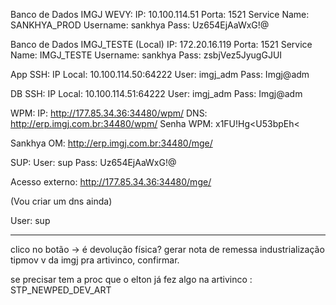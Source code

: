 Banco de Dados IMGJ WEVY:
IP: 10.100.114.51
Porta: 1521
Service Name: SANKHYA_PROD
Username: sankhya
Pass:  Uz654EjAaWxG!@

Banco de Dados IMGJ_TESTE (Local)
IP: 172.20.16.119
Porta: 1521
Service Name: IMGJ_TESTE
Username: sankhya
Pass: zsbjVez5JyugGJUI

App SSH:
IP Local: 10.100.114.50:64222
User: imgj_adm
Pass: Imgj@adm

DB SSH:
IP Local: 10.100.114.51:64222
User: imgj_adm
Pass: Imgj@adm

WPM:
IP: http://177.85.34.36:34480/wpm/
DNS: http://erp.imgj.com.br:34480/wpm/
Senha WPM: x1FU!Hg<U53bpEh<

Sankhya OM:
http://erp.imgj.com.br:34480/mge/

SUP:
User: sup
Pass: Uz654EjAaWxG!@

Acesso externo: http://177.85.34.36:34480/mge/

(Vou criar um dns ainda)

User: sup

---

clico no botão -> é devolução física? gerar nota de remessa industrialização tipmov v da imgj pra artivinco, confirmar.

se precisar tem a proc que o elton já fez algo na artivinco : STP_NEWPED_DEV_ART


